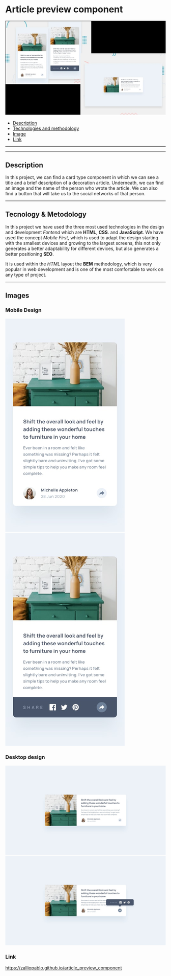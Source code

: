 # Article preview component

![sin titulo](/images/image-title.jpg)



* [Description](#description)
* [Technologies and methodology ](#Tecnology&Metodologi)
* [Image](#image) 
* [Link](#Link)

***
---


## Description

In this project, we can find a card type component in which we can see a title and a brief description of a decoration article.
Underneath, we can find an image and the name of the person who wrote the article. We can also find a button that will take us to the social networks of that person.

***

## Tecnology & Metodology

In this project we have used the three most used technologies in the design and development *Fontend* which are
**HTML**, **CSS**. and **JavaScript**.
We have used the concept *Mobile First*, which is used to adapt the design starting with the smallest devices and growing to the largest screens, this not only generates a better adaptability for different devices, but also generates a better positioning **SEO**.

It is used within the *HTML* layout the **BEM** methodology,
which is very popular in web development and is one of the most comfortable to work on any type of project.

***

## Images

###  Mobile Design
![Mobile Design 01](/design/mobile-design.jpg) 
![Movile Design 02](/design/mobile-active-state.jpg)

### Desktop design


![desktop design 01](/design/desktop-design.jpg)
![desktop design 02](/design/desktop-active-state.jpg)

### Link

https://zalliopablo.github.io/article_preview_component